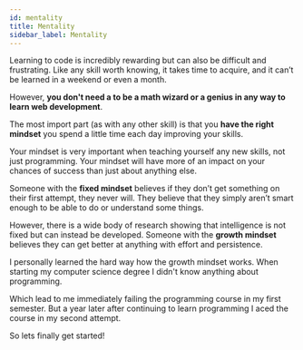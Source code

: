 ```yaml
---
id: mentality
title: Mentality
sidebar_label: Mentality
---
```


Learning to code is incredibly rewarding but can also be difficult and frustrating. Like any skill worth knowing, it takes time to acquire, and it can’t be learned in a weekend or even a month. 

However, **you don't need a to be a math wizard or a genius in any way to learn web development**. 

The most import part (as with any other skill) is that you **have the right mindset** you spend a little time each day improving your skills.

Your mindset is very important when teaching yourself any new skills, not just programming. Your mindset will have more of an impact on your chances of success than just about anything else.

Someone with the **fixed mindset** believes if they don’t get something on their first attempt, they never will. 
They believe that they simply aren’t smart enough to be able to do or understand some things.

However, there is a wide body of research showing that intelligence is not fixed but can instead be developed. 
Someone with the **growth mindset** believes they can get better at anything with effort and persistence.

I personally learned the hard way how the growth mindset works. When starting my computer science degree I didn't know anything about programming. 

Which lead to me immediately failing the programming course in my first semester. But a year later after continuing to learn programming I aced the course in my second attempt. 

So lets finally get started!